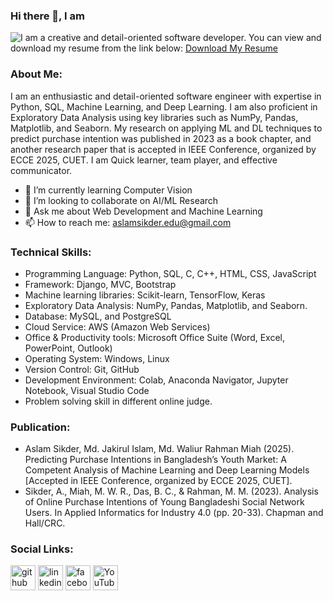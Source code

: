 ### Hi there 👋, I am
![I am a creative and detail-oriented software developer.](https://media.licdn.com/dms/image/v2/D5616AQEMq7e9dXsYbA/profile-displaybackgroundimage-shrink_350_1400/B56ZT_jqmpGoAY-/0/1739454330205?e=1744848000&v=beta&t=sS-LceuTvOwCNPpkQIK5AUe_nzKCqRtjOyNqC22pbYc)
You can view and download my resume from the link below:
[Download My Resume](https://drive.google.com/file/d/1ECwwbQxwa0GQcA5cG6hnBdmeKfakOCyE/view)

### About Me:
I am an enthusiastic and detail-oriented software engineer with expertise in Python, SQL, Machine Learning, and Deep Learning. I am also proficient in Exploratory Data Analysis using key libraries such as NumPy, Pandas, Matplotlib, and Seaborn. My research on applying ML and DL techniques to predict purchase intention was published in 2023 as a book chapter, and another research paper that is accepted in IEEE Conference, organized by ECCE 2025, CUET. I am Quick learner, team player, and effective communicator.

- 🌱 I’m currently learning Computer Vision 
- 👯 I’m looking to collaborate on AI/ML Research  
- 💬 Ask me about Web Development and Machine Learning  
- 📫 How to reach me: aslamsikder.edu@gmail.com

### Technical Skills: 
- Programming Language: Python, SQL, C, C++, HTML, CSS, JavaScript
- Framework: Django, MVC, Bootstrap
- Machine learning libraries: Scikit-learn, TensorFlow, Keras
- Exploratory Data Analysis: NumPy, Pandas, Matplotlib, and Seaborn.
- Database: MySQL, and PostgreSQL
- Cloud Service: AWS (Amazon Web Services)
- Office & Productivity tools: Microsoft Office Suite (Word, Excel, PowerPoint, Outlook)
- Operating System: Windows, Linux
- Version Control: Git, GitHub
- Development Environment: Colab, Anaconda Navigator, Jupyter Notebook, Visual Studio Code
- Problem solving skill in different online judge.

### Publication:
- Aslam Sikder, Md. Jakirul Islam, Md. Waliur Rahman Miah (2025). Predicting Purchase Intentions in Bangladesh’s Youth Market: A Competent Analysis of Machine Learning and Deep Learning Models [Accepted in IEEE Conference, organized by ECCE 2025, CUET].
- Sikder, A., Miah, M. W. R., Das, B. C., & Rahman, M. M. (2023). Analysis of Online Purchase Intentions of Young Bangladeshi Social Network Users. In Applied Informatics for Industry 4.0 (pp. 20-33). Chapman and Hall/CRC.

### Social Links:
[<img src='https://cdn.jsdelivr.net/npm/simple-icons@3.0.1/icons/github.svg' alt='github' height='40'>](https://github.com/aslamsikder)  [<img src='https://cdn.jsdelivr.net/npm/simple-icons@3.0.1/icons/linkedin.svg' alt='linkedin' height='40'>](https://www.linkedin.com/in/aslamsikder//)  [<img src='https://cdn.jsdelivr.net/npm/simple-icons@3.0.1/icons/facebook.svg' alt='facebook' height='40'>](https://www.facebook.com/aslamsikderduet)  [<img src='https://cdn.jsdelivr.net/npm/simple-icons@3.0.1/icons/youtube.svg' alt='YouTube' height='40'>](https://www.youtube.com/channel/UCOXfcVWrP2I1uoVqUkt6krQ)

